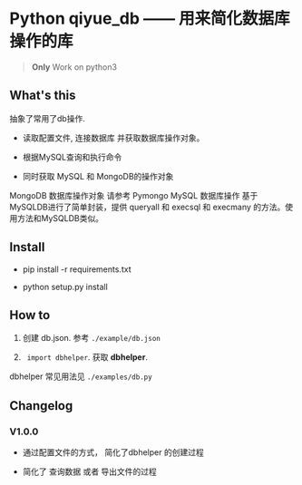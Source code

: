 Python qiyue_db  —— 用来简化数据库操作的库
================

> **Only** Work on python3


## What's this

抽象了常用了db操作.

- 读取配置文件, 连接数据库 并获取数据库操作对象。

- 根据MySQL查询和执行命令

- 同时获取 MySQL 和 MongoDB的操作对象

MongoDB 数据库操作对象 请参考 Pymongo
MySQL 数据库操作 基于 MySQLDB进行了简单封装，提供 queryall 和 execsql 和 execmany 的方法。使用方法和MySQLDB类似。


## Install

- pip install -r requirements.txt

- python setup.py install


## How to

1. 创建 db.json. 参考 `./example/db.json `

2.  ` import dbhelper`. 获取 **dbhelper**.

  dbhelper 常见用法见 `./examples/db.py`


## Changelog


### V1.0.0 

- 通过配置文件的方式， 简化了dbhelper 的创建过程

- 简化了 查询数据 或者 导出文件的过程

